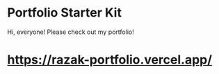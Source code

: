# Portfolio Starter Kit

Hi, everyone! Please check out my portfolio!

# https://razak-portfolio.vercel.app/
